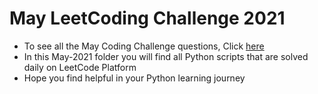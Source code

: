 # May LeetCoding Challenge 2021
* To see all the May Coding Challenge questions, Click [here](https://leetcode.com/explore/challenge/card/may-leetcoding-challenge-2021/)
* In this May-2021 folder you will find all Python scripts that are solved daily on LeetCode Platform
* Hope you find helpful in your Python learning journey
